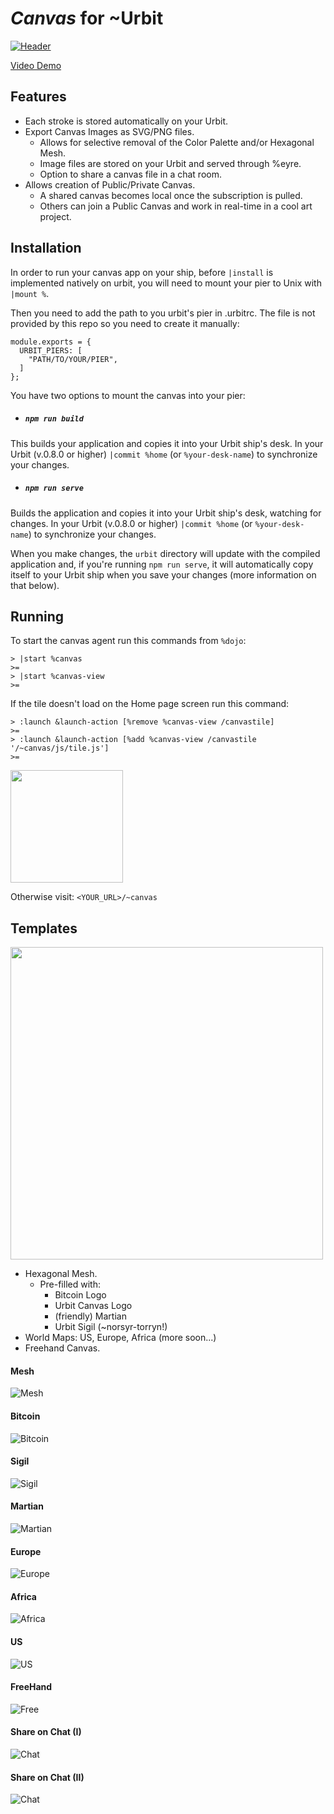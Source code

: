# *Canvas* for \~Urbit

[![Header](/images/canvas.png)](https://www.youtube.com/watch?v=S6DySv730Hw)

[Video Demo](https://www.youtube.com/watch?v=S6DySv730Hw)

## Features

- Each stroke is stored automatically on your Urbit.
- Export Canvas Images as SVG/PNG files.
  - Allows for selective removal of the Color Palette and/or Hexagonal Mesh.
  - Image files are stored on your Urbit and served through %eyre.
  - Option to share a canvas file in a chat room.
- Allows creation of Public/Private Canvas.
  - A shared canvas becomes local once the subscription is pulled.
  - Others can join a Public Canvas and work in real-time in a cool art project.

## Installation

In order to run your canvas app on your ship, before `|install` is implemented natively on urbit, you will need to mount your pier to Unix with `|mount %`.

Then you need to add the path to you urbit's pier in .urbitrc. The file is not provided by this repo so you need to create it manually:

```
module.exports = {
  URBIT_PIERS: [
    "PATH/TO/YOUR/PIER",
  ]
};
```

You have two options to mount the canvas into your pier:

- ##### `npm run build`

This builds your application and copies it into your Urbit ship's desk. In your Urbit (v.0.8.0 or higher) `|commit %home` (or `%your-desk-name`) to synchronize your changes.

- ##### `npm run serve`

Builds the application and copies it into your Urbit ship's desk, watching for changes. In your Urbit (v.0.8.0 or higher) `|commit %home` (or `%your-desk-name`) to synchronize your changes.

When you make changes, the `urbit` directory will update with the compiled application and, if you're running `npm run serve`, it will automatically copy itself to your Urbit ship when you save your changes (more information on that below).

## Running

To start the canvas agent run this commands from `%dojo`:
```
> |start %canvas
>=
> |start %canvas-view
>=
```

If the tile doesn't load on the Home page screen run this command:

```
> :launch &launch-action [%remove %canvas-view /canvastile]
>=
> :launch &launch-action [%add %canvas-view /canvastile '/~canvas/js/tile.js']
>=
```
<img src="/images/tile.png" width="180">

Otherwise visit: `<YOUR_URL>/~canvas`

## Templates

<img src="/images/templates.png" width="500">

- Hexagonal Mesh.
  - Pre-filled with:
    - Bitcoin Logo
    - Urbit Canvas Logo
    - (friendly) Martian
    - Urbit Sigil (~norsyr-torryn!)
- World Maps: US, Europe, Africa (more soon...)
- Freehand Canvas.

#### Mesh
![Mesh](/images/export-mesh.png)
#### Bitcoin
![Bitcoin](/images/bitcoin.png)
#### Sigil
![Sigil](/images/sigil.png)
#### Martian
![Martian](/images/martian.png)
#### Europe
![Europe](/images/europe.png)
#### Africa
![Africa](/images/exported-africa.svg)
#### US
![US](/images/export.png)
#### FreeHand
![Free](/images/freehand.png)
#### Share on Chat (I)
![Chat](/images/share-chat.png)
#### Share on Chat (II)
![Chat](/images/chat.png)
